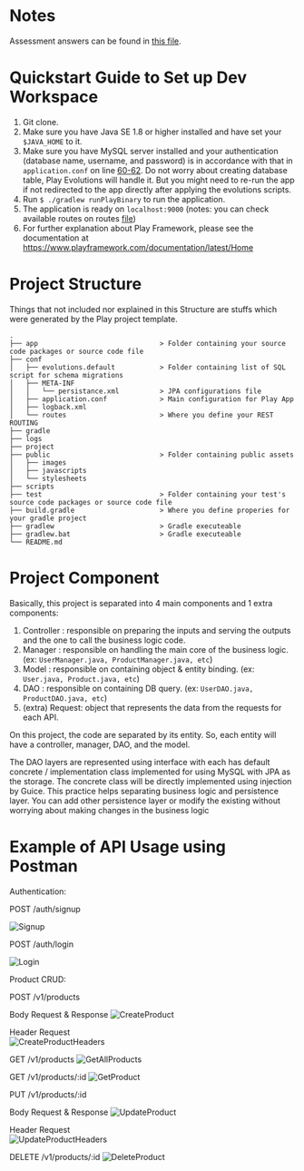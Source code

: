 # Notes
Assessment answers can be found in [this file](ASSESSMENT_ANSWER.md).

# Quickstart Guide to Set up Dev Workspace
1. Git clone.
2. Make sure you have Java SE 1.8 or higher installed and have set your `$JAVA_HOME` to it.
3. Make sure you have MySQL server installed and your authentication (database name, username, 
and password) is in accordance with that in `application.conf` on line [60-62](/conf/application.conf#L60-62). 
Do not worry about creating database table, Play Evolutions will handle it. But you might need to re-run the app 
if not redirected to the app directly after applying the evolutions scripts.
4. Run `$ ./gradlew runPlayBinary` to run the application.
5. The application is ready on `localhost:9000` (notes: you can check available routes on routes [file](/conf/routes)) 
6. For further explanation about Play Framework, please see the documentation at https://www.playframework.com/documentation/latest/Home

# Project Structure 

Things that not included nor explained in this Structure are stuffs which were generated by the Play project template.
```
.
├── app                              > Folder containing your source code packages or source code file
├── conf
│   ├── evolutions.default           > Folder containing list of SQL script for schema migrations
│   ├── META-INF
│   │   └── persistance.xml          > JPA configurations file
│   ├── application.conf             > Main configuration for Play App
│   ├── logback.xml
│   └── routes                       > Where you define your REST ROUTING
├── gradle
├── logs
├── project
├── public                           > Folder containing public assets
│   ├── images
│   ├── javascripts
│   └── stylesheets
├── scripts
├── test                             > Folder containing your test's source code packages or source code file
├── build.gradle                     > Where you define properies for your gradle project
├── gradlew                          > Gradle executeable
├── gradlew.bat                      > Gradle executeable
└── README.md 

```

# Project Component

Basically, this project is separated into 4 main components and 1 extra components: 
1. Controller : responsible on preparing the inputs and serving the outputs and the one to call the business logic code.
2. Manager : responsible on handling the main core of the business logic. (ex: `UserManager.java, ProductManager.java, etc`)
3. Model : responsible on containing object & entity binding. (ex: `User.java, Product.java, etc`)
4. DAO : responsible on containing DB query. (ex: `UserDAO.java, ProductDAO.java, etc`)
5. (extra) Request: object that represents the data from the requests for each API.

On this project, the code are separated by its entity. So, each entity will have a controller, manager, DAO, and the model.

The DAO layers are represented using interface with each has default concrete / implementation class implemented for using MySQL with JPA as the storage.
The concrete class will be directly implemented using injection by Guice. This practice helps separating business logic and persistence layer. 
You can add other persistence layer or modify the existing without worrying about making changes in the business logic

# Example of API Usage using Postman

Authentication:

POST /auth/signup

![Signup](https://raw.githubusercontent.com/mrmurazza/test-binar/master/public/images/signup_api_capture.JPG "Sign Up API")
 
POST /auth/login
 
![Login](https://raw.githubusercontent.com/mrmurazza/test-binar/master/public/images/login_api_capture.JPG "Log In API")

Product CRUD:

POST /v1/products

Body Request & Response
![CreateProduct](https://raw.githubusercontent.com/mrmurazza/test-binar/master/public/images/create_product_api_capture.JPG "Create Product API")

Header Request  
![CreateProductHeaders](https://raw.githubusercontent.com/mrmurazza/test-binar/master/public/images/create_product_api_headers_capture.JPG "Create Product API")

GET /v1/products
![GetAllProducts](https://raw.githubusercontent.com/mrmurazza/test-binar/master/public/images/get_all_product_api_capture.JPG "Get All Products API")

GET /v1/products/:id
![GetProduct](https://raw.githubusercontent.com/mrmurazza/test-binar/master/public/images/get_product_api_capture.JPG "Get Product API")

PUT /v1/products/:id

Body Request & Response
![UpdateProduct](https://raw.githubusercontent.com/mrmurazza/test-binar/master/public/images/update_product_api_capture.JPG "Update Product API")

Header Request  
![UpdateProductHeaders](https://raw.githubusercontent.com/mrmurazza/test-binar/master/public/images/update_product_api_headers_capture.JPG "Update Product Headers API")

DELETE /v1/products/:id
![DeleteProduct](https://raw.githubusercontent.com/mrmurazza/test-binar/master/public/images/delete_api_capture.JPG "Delete Product API")

